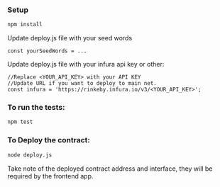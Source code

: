 ### Setup

```sh
npm install
```

Update deploy.js file with your seed words

```
const yourSeedWords = ...
```

Update deploy.js file with your infura api key or other:

```
//Replace <YOUR_API_KEY> with your API KEY
//Update URL if you want to deploy to main net.
const infura = 'https://rinkeby.infura.io/v3/<YOUR_API_KEY>';
```

### To run the tests:
```sh
npm test
```

### To Deploy the contract:
```sh
node deploy.js
```

Take note of the deployed contract address and interface, they will be required by the frontend app.
